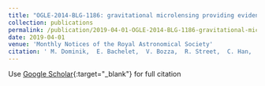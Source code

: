 ```yaml
---
title: "OGLE-2014-BLG-1186: gravitational microlensing providing evidence for a planet orbiting the foreground star or for a close binary source?"
collection: publications
permalink: /publication/2019-04-01-OGLE-2014-BLG-1186-gravitational-microlensing-providing-evidence-for-a-planet-orbiting-the-foreground-star-or-for-a-close-binary-source
date: 2019-04-01
venue: 'Monthly Notices of the Royal Astronomical Society'
citation: ' M. Dominik,  E. Bachelet,  V. Bozza,  R. Street,  C. Han,  M. Hundertmark,  A. Udalski,  D. Bramich,  K. Alsubai,  S. Calchi Novati,  S. Ciceri,  G. D&apos;Ago,  R. Figuera Jaimes,  T. Haugbølle,  T. Hinse,  K. Horne,  U. Jørgensen,  D. Juncher,  N. Kains,  H. Korhonen,  L. Mancini,  J. Menzies,  A. Popovas,  M. Rabus,  S. Rahvar,  G. Scarpetta,  R. Schmidt,  J. Skottfelt,  C. Snodgrass,  J. Southworth,  D. Starkey,  I. Steele,  J. Surdej,  Y. Tsapras,  J. Wambsganss,  O. Wertz,  P. Pietrukowicz,  M. Szymański,  P. Mróz,  J. Skowron,  I. Soszyński,  K. Ulaczyk,  R. Poleski,  Ł. Wyrzykowski,  S. Kozłowski, &quot;OGLE-2014-BLG-1186: gravitational microlensing providing evidence for a planet orbiting the foreground star or for a close binary source?.&quot; Monthly Notices of the Royal Astronomical Society, 2019.'
---
```

Use [Google Scholar](https://scholar.google.com/scholar?q=OGLE+2014+BLG+1186:+gravitational+microlensing+providing+evidence+for+a+planet+orbiting+the+foreground+star+or+for+a+close+binary+source?){:target="_blank"} for full citation